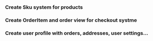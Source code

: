 ### Create Sku system for products


### Create OrderItem and order view for checkout systme


### Create user profile with orders, addresses, user settings...